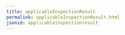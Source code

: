 ```yaml
---
title: applicableInspectionResult
permalink: applicableInspectionResult.html
jsonid: applicableinspectionresult
---
```

